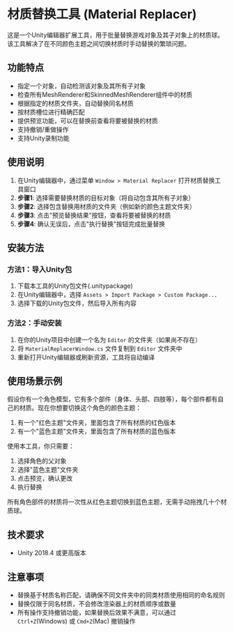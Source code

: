 # 材质替换工具 (Material Replacer)

这是一个Unity编辑器扩展工具，用于批量替换游戏对象及其子对象上的材质球。该工具解决了在不同颜色主题之间切换材质时手动替换的繁琐问题。

## 功能特点

- 指定一个对象，自动检测该对象及其所有子对象
- 检查所有MeshRenderer和SkinnedMeshRenderer组件中的材质
- 根据指定的材质文件夹，自动替换同名材质
- 按材质槽位进行精确匹配
- 提供预览功能，可以在替换前查看将要被替换的材质
- 支持撤销/重做操作
- 支持Unity录制功能

## 使用说明

1. 在Unity编辑器中，通过菜单 `Window > Material Replacer` 打开材质替换工具窗口
2. **步骤1**: 选择需要替换材质的目标对象（将自动包含其所有子对象）
3. **步骤2**: 选择包含替换用材质的文件夹（例如新的颜色主题文件夹）
4. **步骤3**: 点击"预览替换结果"按钮，查看将要被替换的材质
5. **步骤4**: 确认无误后，点击"执行替换"按钮完成批量替换

## 安装方法

### 方法1：导入Unity包

1. 下载本工具的Unity包文件(.unitypackage)
2. 在Unity编辑器中，选择 `Assets > Import Package > Custom Package...`
3. 选择下载的Unity包文件，然后导入所有内容

### 方法2：手动安装

1. 在你的Unity项目中创建一个名为 `Editor` 的文件夹（如果尚不存在）
2. 将 `MaterialReplacerWindow.cs` 文件复制到 `Editor` 文件夹中
3. 重新打开Unity编辑器或刷新资源，工具将自动编译

## 使用场景示例

假设你有一个角色模型，它有多个部件（身体、头部、四肢等），每个部件都有自己的材质。现在你想要切换这个角色的颜色主题：

1. 有一个"红色主题"文件夹，里面包含了所有材质的红色版本
2. 有一个"蓝色主题"文件夹，里面包含了所有材质的蓝色版本

使用本工具，你只需要：
1. 选择角色的父对象
2. 选择"蓝色主题"文件夹
3. 点击预览，确认更改
4. 执行替换

所有角色部件的材质将一次性从红色主题切换到蓝色主题，无需手动拖拽几十个材质球。

## 技术要求

- Unity 2018.4 或更高版本

## 注意事项

- 替换基于材质名称匹配，请确保不同文件夹中的同类材质使用相同的命名规则
- 替换仅限于同名材质，不会修改渲染器上的材质顺序或数量
- 所有操作支持撤销功能，如果替换后效果不满意，可以通过 `Ctrl+Z`(Windows) 或 `Cmd+Z`(Mac) 撤销操作
